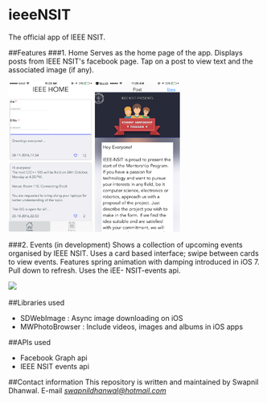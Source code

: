# ieeeNSIT
The official app of IEEE NSIT.

##Features
###1. Home
Serves as the home page of the app. Displays posts from IEEE NSIT's facebook page. Tap on a post to view text and the associated image (if any).

<img src = "https://github.com/Swapnil52/ieeeNSIT/blob/master/ieeeNSIT/home.PNG" height = 300>
          <img src = "https://github.com/Swapnil52/ieeeNSIT/blob/master/ieeeNSIT/post.PNG" height = 300>

###2. Events (in development)
Shows a collection of upcoming events organised by IEEE NSIT. Uses a card based interface; swipe between cards to view events.
Features spring animation with damping introduced in iOS 7. Pull down to refresh. Uses the iEE- NSIT-events api.

<img src = "http://i.giphy.com/w1hX8BRHzDaz6.gif" height = 300>

##Libraries used
- SDWebImage : Async image downloading on iOS
- MWPhotoBrowser : Include videos, images and albums in iOS apps

##APIs used
- Facebook Graph api
- IEEE NSIT events api

##Contact information
This repository is written and maintained by Swapnil Dhanwal.
E-mail *swapnildhanwal@hotmail.com*
